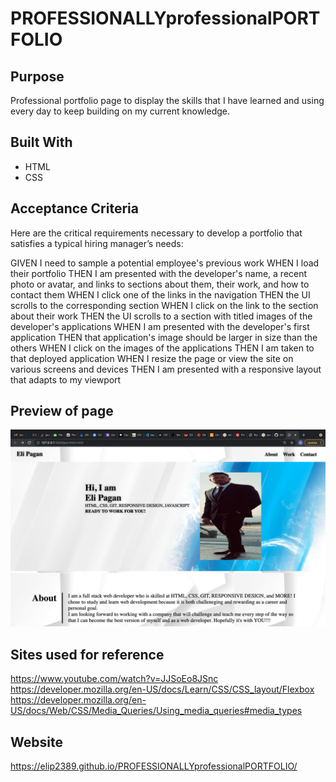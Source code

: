 # PROFESSIONALLYprofessionalPORTFOLIO

## Purpose
Professional portfolio page to display the skills that I have learned
and using every day to keep building on my current knowledge.

## Built With
* HTML
* CSS

## Acceptance Criteria
Here are the critical requirements necessary to develop a portfolio that satisfies a typical hiring manager’s needs:

GIVEN I need to sample a potential employee's previous work
WHEN I load their portfolio
THEN I am presented with the developer's name, a recent photo or avatar, and links to sections about them, their work, and how to contact them
WHEN I click one of the links in the navigation
THEN the UI scrolls to the corresponding section
WHEN I click on the link to the section about their work
THEN the UI scrolls to a section with titled images of the developer's applications
WHEN I am presented with the developer's first application
THEN that application's image should be larger in size than the others
WHEN I click on the images of the applications
THEN I am taken to that deployed application
WHEN I resize the page or view the site on various screens and devices
THEN I am presented with a responsive layout that adapts to my viewport


## Preview of page
<img src="./assets/images/eli-img.png" >

## Sites used for reference
https://www.youtube.com/watch?v=JJSoEo8JSnc
https://developer.mozilla.org/en-US/docs/Learn/CSS/CSS_layout/Flexbox
https://developer.mozilla.org/en-US/docs/Web/CSS/Media_Queries/Using_media_queries#media_types

## Website
 https://elip2389.github.io/PROFESSIONALLYprofessionalPORTFOLIO/